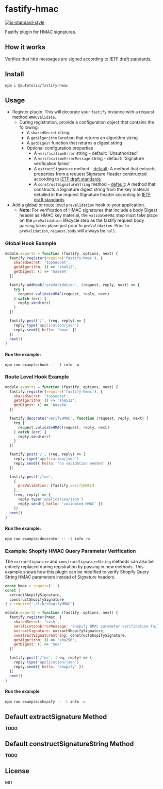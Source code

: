 # fastify-hmac

[![js-standard-style](https://img.shields.io/badge/code%20style-standard-brightgreen.svg?style=flat)](http://standardjs.com/)

Fastify plugin for HMAC signatures.

## How it works

Verifies that http messages are signed according to [IETF draft standards][1].

## Install

```shell
npm i @autotelic/fastify-hmac
```

## Usage

- Register plugin. This will decorate your `fastify` instance with a request method `HMACValidate`.
  - During registration, provide a configuration object that contains the following:
    - A `sharedSecret` string
    - A `getAlgorithm` function that returns an algorithm string
    - A `getDigest` function that returns a digest string
    - Optional configuration properties
      - A `verificationError` string - default: 'Unauthorized'
      - A `verificationErrorMessage` string - default: 'Signature verification failed'
      - A `extractSignature` method - [default](#default_extractSignature_method): A method that extracts properties from a request Signature Header constructed according to [IETF draft standards][1]
      - A `constructSignatureString` method - [default](#default_constructSignatureString_method): A method that constructs a Signature digest string from the key material detailed in the request Signature header according to [IETF draft standards][1]
- Add a [global](#global_hook_example) or [route level](#route_level_hook_example) `preValidation` hook to your application.
  - **Note:** For verification of HMAC signatures that include a body Digest header as HMAC key material, the `validateHMAC` step must take place on the `preValidation` lifecycle step as the fastify request body parsing takes place just prior to `preValidation`. Prior to `preValidation`, `request.body` will always be `null`.

### Global Hook Example

```js
module.exports = function (fastify, options, next) {
  fastify.register(require('fastify-hmac'), {
    sharedSecret: 'topSecret',
    getAlgorithm: () => 'sha512',
    getDigest: () => 'base64'
  })

  fastify.addHook('preValidation', (request, reply, next) => {
    try {
      request.validateHMAC(request, reply, next)
    } catch (err) {
      reply.send(err)
    }
  })

  fastify.post('/', (req, reply) => {
    reply.type('application/json')
    reply.send({ hello: 'hmac' })
  })
  next()
}

```

#### Run the example:

```
npm run example:hook -- -l info -w
```

### Route Level Hook Example

```js
module.exports = function (fastify, options, next) {
  fastify.register(require('fastify-hmac'), {
    sharedSecret: 'topSecret',
    getAlgorithm: () => 'sha512',
    getDigest: () => 'base64'
  })

  fastify.decorate('verifyHMAC', function (request, reply, next) {
    try {
      request.validateHMAC(request, reply, next)
    } catch (err) {
      reply.send(err)
    }
  })

  fastify.post('/', (req, reply) => {
    reply.type('application/json')
    reply.send({ hello: 'no validation needed' })
  })

  fastify.post('/foo',
    {
      preValidation: [fastify.verifyHMAC]
    },
    (req, reply) => {
      reply.type('application/json')
      reply.send({ hello: 'validated HMAC' })
    })
  next()
}

```

#### Run the example:

```
npm run example:decorator -- -l info -w
```

### Example: Shopify HMAC Query Parameter Verification

The `extractSignature` and `constructSignatureString` methods can also be entirely replaced during registration by passing in new methods. This example shows how this plugin can be modified to verify Shopify Query String HMAC parameters instead of Signature headers. 

```js
const hmac = require('.')
const {
  extractShopifySignature,
  constructShopifySignature
} = require('./lib/shopifyHMAC')

module.exports = function (fastify, options, next) {
  fastify.register(hmac, {
    sharedSecret: 'hush',
    verificationErrorMessage: 'Shopify HMAC parameter verification failed',
    extractSignature: extractShopifySignature,
    constructSignatureString: constructShopifySignature,
    getAlgorithm: () => 'sha256',
    getDigest: () => 'hex'
  })

  fastify.post('/foo', (req, reply) => {
    reply.type('application/json')
    reply.send({ hello: 'shopify' })
  })
  next()
}
```

#### Run the example
```sh
npm run example:shopify -- -l info -w
```

## Default extractSignature Method

**TODO**

## Default constructSignatureString Method

**TODO**

## License

MIT


[1]: https://datatracker.ietf.org/doc/draft-ietf-httpbis-message-signatures/